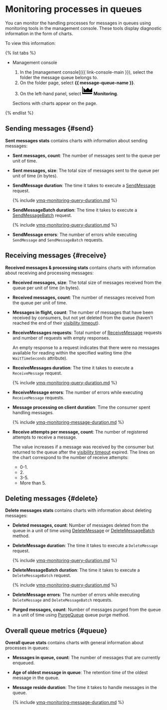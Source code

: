 # Monitoring processes in queues

You can monitor the handling processes for messages in queues using monitoring tools in the management console. These tools display diagnostic information in the form of charts.

To view this information:

{% list tabs %}

- Management console

   1. In the [management console]({{ link-console-main }}), select the folder the message queue belongs to.
   1. On the folder page, select **{{ message-queue-name }}**.
   1. On the left-hand panel, select ![image](../../_assets/monitoring.svg) **Monitoring**.

   Sections with charts appear on the page.

{% endlist %}

## Sending messages {#send}

**Sent messages stats** contains charts with information about sending messages:

* **Sent messages, count**: The number of messages sent to the queue per unit of time.

* **Sent messages, size**: The total size of messages sent to the queue per unit of time (in bytes).

* **SendMessage duration**: The time it takes to execute a [SendMessage](../api-ref/message/SendMessage.md) request.

   {% include [ymq-monitoring-query-duration.md](../../_includes/message-queue/ymq-monitoring-query-duration.md) %}

* **SendMessageBatch duration**: The time it takes to execute a [SendMessageBatch](../api-ref/message/SendMessageBatch.md) request.

   {% include [ymq-monitoring-query-duration.md](../../_includes/message-queue/ymq-monitoring-query-duration.md) %}

* **SendMessage errors**: The number of errors while executing `SendMessage` and `SendMessageBatch` requests.

## Receiving messages {#receive}

**Received messages & processing stats** contains charts with information about receiving and processing messages:

* **Received messages, size**: The total size of messages received from the queue per unit of time (in bytes).

* **Received messages, count**: The number of messages received from the queue per unit of time.

* **Messages in flight, count**: The number of messages that have been received by consumers, but not yet deleted from the queue (haven't reached the end of their [visibility timeout](../concepts/visibility-timeout.md)).

* **ReceiveMessages requests**: Total number of [ReceiveMessage](../api-ref/message/ReceiveMessage) requests and number of requests with empty responses.

   An empty response to a request indicates that there were no messages available for reading within the specified waiting time (the `WaitTimeSeconds` attribute).

* **ReceiveMessages duration**: The time it takes to execute a `ReceiveMessage` request.

   {% include [ymq-monitoring-query-duration.md](../../_includes/message-queue/ymq-monitoring-query-duration.md) %}

* **ReceiveMessage errors**: The number of errors while executing `ReceiveMessage` requests.

* **Message processing on client duration**: Time the consumer spent handling messages.

   {% include [ymq-monitoring-message-duration.md](../../_includes/message-queue/ymq-monitoring-message-duration.md) %}

* **Receive attempts per message, count**: The number of registered attempts to receive a message.

   The value increases if a message was received by the consumer but returned to the queue after the [visibility timeout](../concepts/visibility-timeout.md) expired. The lines on the chart correspond to the number of receive attempts:
   * 0-1.
   * 2\.
   * 3-5.
   * More than 5.

## Deleting messages {#delete}

**Delete messages stats** contains charts with information about deleting messages:

* **Deleted messages, count**: Number of messages deleted from the queue in a unit of time using [DeleteMessage](../api-ref/message/DeleteMessage) or [DeleteMessageBatch](../api-ref/message/DeleteMessageBatch) method.
* **DeleteMessage duration**: The time it takes to execute a `DeleteMessage` request.

   {% include [ymq-monitoring-query-duration.md](../../_includes/message-queue/ymq-monitoring-query-duration.md) %}

* **DeleteMessageBatch duration**: The time it takes to execute a `DeleteMessageBatch` request.

   {% include [ymq-monitoring-query-duration.md](../../_includes/message-queue/ymq-monitoring-query-duration.md) %}

* **DeleteMessage errors**: The number of errors while executing `DeleteMessage` and `DeleteMessageBatch` requests.

* **Purged messages, count**: Number of messages purged from the queue in a unit of time using [PurgeQueue](../api-ref/queue/PurgeQueue) queue purge method.

## Overall queue metrics {#queue}

**Overall queue stats** contains charts with general information about processes in queues:

* **Messages in queue, count**: The number of messages that are currently enqueued.

* **Age of oldest message in queue**: The retention time of the oldest message in the queue.

* **Message reside duration**: The time it takes to handle messages in the queue.

   {% include [ymq-monitoring-message-duration.md](../../_includes/message-queue/ymq-monitoring-message-duration.md) %}
